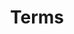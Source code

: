 ---
layout: page-comingsoon
title: Terms
lang: fr
prefix: fr/
permalink: /fr/termes-et-conditions/
sitemap:
  exclude: "yes"

title_text: "Termes et Conditions"
subtitle_text: ""
color_class: "colorblue"
img: ""

---